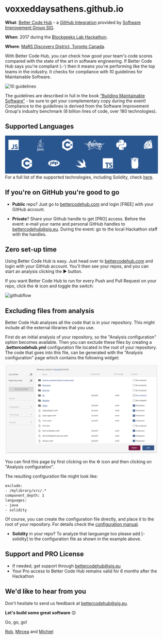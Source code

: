 # voxxeddaysathens.github.io
**What**: [Better Code Hub](https://bettercodehub.com) - a [GitHub Integration](https://github.com/integrations/better-code-hub) provided by [Software Improvement Group SIG](https://www.sig.eu).

**When**:  2017 during the [Blockgeeks Lab Hackathon](http://bglhackathon.com).

**Where**: [MaRS Discovery District, Toronto Canada](https://marsdd.com).

With Better Code Hub, you can check how good your team's code scores compared with the state of the art in software engineering. If Better Code Hub says you're compliant (✅) then it means you're performing like the top teams in the industry. It checks for compliance with 10 guidelines for Maintainable Software. 

![10 guidelines](https://cdn-images-1.medium.com/max/1440/1*TS-ZTeI7sQS7dy_AlMqSXQ.png)

The guidelines are described in full in the book [“Building Maintainable Software”](http://shop.oreilly.com/product/0636920049159.do) - be sure to get your complementary copy during the event! Compliance to the guidelines is derived from the Software Improvement Group's industry benchmark (8 billion lines of code, over 180 technologies). 

## Supported Languages

![Languages](languages.png)
For a full list of the supported technologies, including Solidity, check [here](https://bettercodehub.com/docs/configuration-manual).

## If you're on GitHub you're good to go 

* **Public** repo? Just go to [bettercodehub.com](https://bettercodehub.com) and login [FREE] with your GitHub account.

* **Private**? Share your Github handle to get [PRO] access. Before the event: e-mail your name and personal GitHub handles to [bettercodehub@sig.eu](mailto:bettercodehub@sig.eu). During the event: go to the local Hackathon staff with the handles.

## Zero set-up time

Using Better Code Hub is easy. Just head over to [bettercodehub.com](https://bettercodehub.com) and login with your GitHub account. You'll then see your repos, and you can start an analysis clicking the ▶️ button. 

If you want Better Code Hub to run for every Push and Pull Request on your repo, click the ⚙ icon and toggle the switch:

![githubflow](https://cdn-images-1.medium.com/max/720/1*N4wz389i80UbXKnjSp_QoA.png "Activate GitHub flow")

## Excluding files from analysis

Better Code Hub analyses all the code that is in your repository. This might include all the external libraries that you use. 

First do an initial analysis of your repository, so the "Analysis configuration" option becomes available. Then you can exclude these files by creating a **.bettercodehub.yml** configuration file located in the root of your repository. The code that goes into this file, can be generated with the "Analysis configuration" page which contains the following widget:

![BCH Config](yml.png)

You can find this page by first clicking on the ⚙ icon and then clicking on "Analysis configuration". 

The resulting configuration file might look like:

~~~~
exclude:
- /mylibrary/src/.*
component_depth: 1
languages:
- java
- solidity
~~~~

Of course, you can create the configuration file directly, and place it to the root of your repository. For details check the [configuration manual](https://bettercodehub.com/docs/configuration-manual).

* **Solidity** in your repo? To analyze that languange too please add [- solidity] to the configuration file as shown in the example above. 


## Support and PRO License 

* If needed, get support through bettercodehub@sig.eu
* Your Pro access to Better Code Hub remains valid for *6 months* after the Hackathon

## We'd like to hear from you
Don't hesitate to send us feedback at [bettercodehub@sig.eu](mailto://bettercodehub@sig.eu]). 

**Let's build some great software** 😊

Go, go, go! 

[Rob](https://github.com/robvanderleek), [Mircea](https://github.com/mcadariu) and [Michiel](https://github.com/michielcuijpers)

